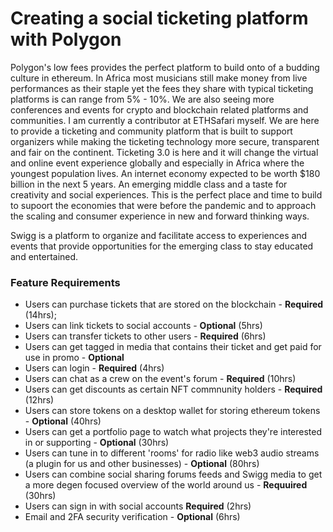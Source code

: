# Creating a social ticketing platform with Polygon
Polygon's low fees provides the perfect platform to build onto of a budding culture in ethereum. In Africa most musicians still make money from live performances as their staple yet the fees they share with typical ticketing platforms is can range from 5% - 10%. We are also seeing more conferences and events for crypto and blockchain related platforms and communities. I am currently a contributor at ETHSafari myself. We are here to provide a ticketing and community platform that is built to support organizers while making the ticketing technology more secure, transparent and fair on the continent. Ticketing 3.0 is here and it will change the virtual and online event experience globally and especially in Africa where the youngest population lives. An internet economy expected to be worth $180 billion in the next 5 years.
An emerging middle class and a taste for creativity and social experiences. This is the perfect place and time to build to supoort the economies that were before the pandemic and to approach the scaling and consumer experience in new and forward thinking ways.

Swigg is a platform to organize and facilitate access to experiences and events that provide opportunities for the emerging class to stay educated and entertained.

### Feature Requirements
- Users can purchase tickets that are stored on the blockchain - **Required** (14hrs);
- Users can link tickets to social accounts - **Optional** (5hrs)
- Users can transfer tickets to other users - **Required** (6hrs)
- Users can get tagged in media that contains their ticket and get paid for use in promo - **Optional**
- Users can login - **Required** (4hrs)
- Users can chat as a crew on the event's forum - **Required** (10hrs)
- Users can get discounts as certain NFT commnunity holders - **Required** (12hrs)
- Users can store tokens on a desktop wallet for storing ethereum tokens - **Optional** (40hrs)
- Users can get a portfolio page to watch what projects they're interested in or supporting - **Optional** (30hrs)
- Users can tune in to different 'rooms' for radio like web3 audio streams (a plugin for us and other businesses) - **Optional** (80hrs)
- Users can combine social sharing forums feeds and Swigg media to get a more degen focused overview of the world around us - **Requuired** (30hrs)
- Users can sign in with social accounts **Required** (2hrs)
- Email and 2FA security verification - **Optional** (6hrs)

